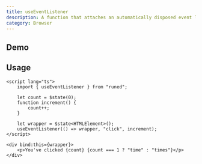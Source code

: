 ```yaml
---
title: useEventListener
description: A function that attaches an automatically disposed event listener.
category: Browser
---
```


<script>
import Demo from '$lib/components/demos/use-event-listener.svelte';
</script>

## Demo

<Demo />

## Usage

```svelte
<script lang="ts">
	import { useEventListener } from "runed";

	let count = $state(0);
	function increment() {
		count++;
	}

	let wrapper = $state<HTMLElement>();
	useEventListener(() => wrapper, "click", increment);
</script>

<div bind:this={wrapper}>
	<p>You've clicked {count} {count === 1 ? "time" : "times"}</p>
</div>
```
